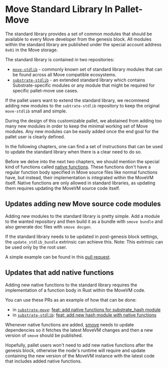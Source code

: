 # Move Standard Library In Pallet-Move

The standard library provides a set of common modules that should be available to every Move developer from the genesis block.
All modules within the standard library are published under the special account address `0x01` in the Move storage.

The standard library is contained in two repositories:
 - [`move-stdlib`](move-stdlib) - commonly known set of standard library modules that can be found across all Move compatible ecosystems.
 - [`substrate-stdlib`](substrate-stdlib) - an extended standard library which contains Substrate-specific modules or any module that might be required for specific pallet-move use cases.

If the pallet users want to extend the standard library, we recommend adding new modules to the `subtrate-stdlib` repository to keep the original `move-stdlib` small and simple.

During the design of this customizable pallet, we abstained from adding too many new modules in order to keep the minimal working set of Move modules.
Any new modules can be easily added once the end goal for the pallet user is clearly defined.

In the following chapters, one can find a set of instructions that can be used to update the standard library when there is a clear need to do so.

Before we delve into the next two chapters, we should mention the special kind of functions called [native functions](native-fn).
These functions don't have a regular function body specified in Move source files like normal functions have, but instead, their implementation is integrated within the MoveVM itself.
Native functions are only allowed in standard libraries, as updating them requires updating the MoveVM source code itself.

## Updates adding new Move source code modules

Adding new modules to the standard library is pretty simple.
Add a module to the wanted repository and then build it as a bundle with `smove bundle` and also generate doc files with `smove docgen`.

If the standard library needs to be updated in post-genesis block settings, the `update_stdlib_bundle` extrinsic can achieve this.
Note: This extrinsic can be used only by the root user.

A simple example can be found in this [pull request](https://github.com/eigerco/move-stdlib/pull/5).

## Updates that add native functions

Adding new native functions to the standard library requires the implementation of a function body in Rust within the MoveVM code.

You can use these PRs as an example of how that can be done:
 - in [`substrate-move`](substrate-move): [feat: add native functions for substrate_hash module](https://github.com/eigerco/substrate-move/pull/83)
 - in [`substrate-stdlib`](substrate-stdlib): [feat: add new hash module with native functions](https://github.com/eigerco/substrate-stdlib/pull/4)

Whenever native functions are added, [smove](smove) needs to update dependencies so it fetches the latest MoveVM changes and then a new version of `smove` should be published.

Hopefully, pallet users won't need to add new native functions after the genesis block, otherwise the node's runtime will require and update containing the new version of the MoveVM instance with the latest code that includes added native functions.

[move-stdlib]: https://github.com/eigerco/substrate-move/tree/main/language/move-stdlib
[substrate-move]: https://github.com/eigerco/substrate-move
[substrate-stdlib]: https://github.com/eigerco/substrate-stdlib
[native-fn]: https://move-language.github.io/move/functions.html?highlight=native#native-functions
[smove]: https://github.com/eigerco/smove
